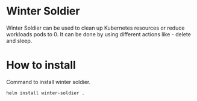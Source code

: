 # Winter Soldier

Winter Soldier can be used to clean up Kubernetes resources or reduce workloads pods to 0.
It can be done by using different actions like - delete and sleep. 

# How to install 

Command to install winter soldier. 

```bash
helm install winter-soldier . 
```